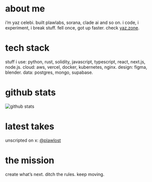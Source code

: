 # about me  
i’m yaz celebi. built plawlabs, sorana, clade ai and so on. i code, i experiment, i break stuff. fell once, got up faster. check [yaz.zone](https://yaz.zone).  

# tech stack  
stuff i use: python, rust, solidity, javascript, typescript, react, next.js, node.js. cloud: aws, vercel, docker, kubernetes, nginx. design: figma, blender. data: postgres, mongo, supabase.  

# github stats  
![github stats](https://github-readme-stats.vercel.app/api?username=plawlost&show_icons=true&theme=radical)  

# latest takes  
unscripted on x: [@plawlost](https://twitter.com/plawlost)

# the mission  
create what’s next. ditch the rules. keep moving.  
